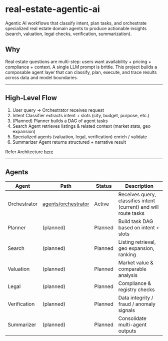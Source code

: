 # real-estate-agentic-ai

Agentic AI workflows that classify intent, plan tasks, and orchestrate
specialized real estate domain agents to produce actionable insights (search,
valuation, legal checks, verification, summarization).

## Why

Real estate questions are multi-step: users want availability + pricing +
compliance + context. A single LLM prompt is brittle. This project builds a
composable agent layer that can classify, plan, execute, and trace results
across data and model boundaries.

---

## High-Level Flow

1. User query → Orchestrator receives request
2. Intent Classifier extracts intent + slots (city, budget, purpose, etc.)
3. (Planned) Planner builds a DAG of agent tasks
4. Search Agent retrieves listings & related context (market stats, geo
  expansion)
5. Specialized agents (valuation, legal, verification) enrich / validate
6. Summarizer Agent returns structured + narrative result

Refer Architecture [here](https://open-estate-ai.github.io/real-estate-docs/architecture/overview/)

---

## Agents

| Agent | Path | Status | Description |
|-------|------|--------|-------------|
| Orchestrator | [agents/orchestrator](agents/orchestrator/README.md) | Active | Receives query, classifies intent (current) and will route tasks |
| Planner | (planned) | Planned | Build task DAG based on intent + slots |
| Search | (planned) | Planned | Listing retrieval, geo expansion, ranking |
| Valuation | (planned) | Planned | Market value & comparable analysis |
| Legal | (planned) | Planned | Compliance & registry checks |
| Verification | (planned) | Planned | Data integrity / fraud / anomaly signals |
| Summarizer | (planned) | Planned | Consolidate multi-agent outputs |

